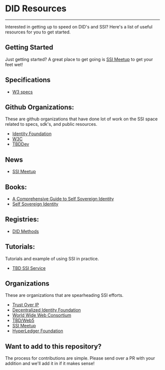 # DID Resources
---------------------------

Interested in getting up to speed on DID's and SSI? Here's a list of useful
resources for you to get started.

## Getting Started
Just getting started? A great place to get going is [SSI
Meetup](https://ssimeetup.org/) to get your feet wet!

## Specifications
* [W3 specs](https://www.w3.org/TR/did-core/)

## Github Organizations:

These are github organizations that have done lot of work on the SSI space
related to specs, sdk's, and public resources.

* [Identity Foundation](https://github.com/decentralized-identity)
* [W3C](https://github.com/w3c)
* [TBDDev](https://github.com/TBD54566975)

## News
* [SSI Meetup](https://ssimeetup.org/) 

## Books:

* [A Comprehensive Guide to Self Sovereign Identity](https://www.amazon.in/Comprehensive-Guide-Self-Sovereign-Identity-ebook/dp/B07Q3TXLDP)
* [Self Sovereign Identity](https://www.manning.com/books/self-sovereign-identity)

## Registries: 

* [DID Methods](https://www.w3.org/TR/did-spec-registries/#did-methods)

## Tutorials:

Tutorials and example of using SSI in practice.

* [TBD SSI Service](https://frankhinek.com/getting-started-with-tbds-ssi-service/)

## Organizations

These are organizations that are spearheading SSI efforts.

* [Trust Over IP](https://trustoverip.org/)
* [Decentralized Identity Foundation](https://identity.foundation/)
* [World Wide Web Consortium](https://www.w3.org/)
* [TBD/Web5](https://developer.tbd.website/)
* [SSI Meetup](https://ssimeetup.org/)
* [HyperLedger Foundation](https://www.hyperledger.org/)


## Want to add to this repository?

The process for contributions are simple. Please send over a PR with your
addition and we'll add it in if it makes sense!
